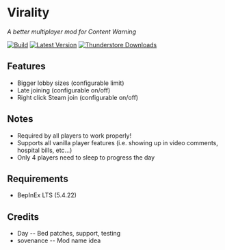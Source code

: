 # Virality

*A better multiplayer mod for Content Warning*

[![Build](https://img.shields.io/github/actions/workflow/status/MaxWasUnavailable/Virality/build.yml?style=for-the-badge&logo=github&branch=master)](https://github.com/MaxWasUnavailable/Virality/actions/workflows/build.yml)
[![Latest Version](https://img.shields.io/thunderstore/v/MaxWasUnavailable/Virality?style=for-the-badge&logo=thunderstore&logoColor=white)](https://thunderstore.io/c/content-warning/p/MaxWasUnavailable/Virality)
[![Thunderstore Downloads](https://img.shields.io/thunderstore/dt/MaxWasUnavailable/Virality?style=for-the-badge&logo=thunderstore&logoColor=white)](https://thunderstore.io/c/content-warning/p/MaxWasUnavailable/Virality)

## Features
- Bigger lobby sizes (configurable limit)
- Late joining (configurable on/off)
- Right click Steam join (configurable on/off)

## Notes
- Required by all players to work properly!
- Supports all vanilla player features (i.e. showing up in video comments, hospital bills, etc...)
- Only 4 players need to sleep to progress the day

## Requirements
- BepInEx LTS (5.4.22)

## Credits
- Day -- Bed patches, support, testing
- sovenance -- Mod name idea